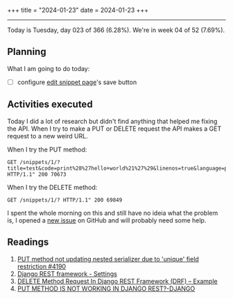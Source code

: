 +++
title = "2024-01-23"
date = 2024-01-23
+++

---

Today is Tuesday, day 023 of 366 (6.28%). We're in week 04 of 52 (7.69%).

## Planning

What I am going to do today:

- [ ] configure [edit snippet page](https://github.com/OmnicodeSolutions/luisa_drf_flutter_client/blob/main/lib/edit_snippet.dart)'s save button

## Activities executed

Today I did a lot of research but didn't find anything that helped me fixing the API. When I try to make a PUT or DELETE request the API makes a GET request to a new weird URL.

When I try the PUT method:
```shell
GET /snippets/1/?title=test&code=print%28%27hello+world%21%27%29&linenos=true&language=python&style=vs HTTP/1.1" 200 70673
```

When I try the DELETE method:
```shell
GET /snippets/1/? HTTP/1.1" 200 69849
```

I spent the whole morning on this and still have no ideia what the problem is, I opened a [new issue](https://github.com/OmnicodeSolutions/luisa_drf_tutorial/issues/22) on GitHub and will probably need some help.

## Readings

1. [PUT method not updating nested serializer due to 'unique' field restriction #4190](https://github.com/encode/django-rest-framework/issues/4190)
2. [Django REST framework - Settings](https://www.django-rest-framework.org/api-guide/settings/)
3. [DELETE Method Request In Django REST Framework (DRF) – Example](https://studygyaan.com/django/delete-method-in-django-rest-framework)
4. [PUT METHOD IS NOT WORKING IN DJANGO REST?-DJANGO](https://www.appsloveworld.com/django/100/159/put-method-is-not-working-in-django-rest?expand_article=1)
